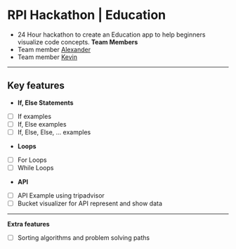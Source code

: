 # RPI Hackathon | Education
- 24 Hour hackathon to create an Education app to help beginners visualize code concepts.
**Team Members**
- Team member [Alexander](https://github.com/aionate0812)
- Team member [Kevin](https://github.com/Knkjett)
---
## Key features
- **If, Else Statements**
- [ ] If examples
- [ ] If, Else examples
- [ ] If, Else, Else, ... examples

- **Loops**
- [ ] For Loops
- [ ] While Loops

- **API**
- [ ] API Example using tripadvisor
- [ ] Bucket visualizer for API represent and show data
---
**Extra features**
- [ ] Sorting algorithms and problem solving paths

